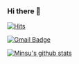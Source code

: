 ### Hi there 👋

<!--
**ChocoBerry12/ChocoBerry12** is a ✨ _special_ ✨ repository because its `README.md` (this file) appears on your GitHub profile.

[![Linkedin Badge](https://img.shields.io/badge/-LinkedIn-blue?style=flat-square&logo=Linkedin&logoColor=white&link=https://www.linkedin.com/in/seong-yun-byeon-8183a8113/)](https://www.linkedin.com/in/seong-yun-byeon-8183a8113/)
	
[![Youtube Badge](https://img.shields.io/badge/Youtube-ff0000?style=flat-square&logo=youtube&link=https://www.youtube.com/c/kyleschool)](https://www.youtube.com/c/kyleschool)
	
[![Facebook Badge](https://img.shields.io/badge/facebook-1877f2?style=flat-square&logo=facebook&logoColor=white&link=https://www.facebook.com/zzsza)](https://www.facebook.com/zzsza)

[![Tech Blog Badge](http://img.shields.io/badge/-Tech%20blog-black?style=flat-square&logo=github&link=https://zzsza.github.io/)](https://zzsza.github.io/)

Here are some ideas to get you started:

- 🔭 I’m currently working on ...
- 🌱 I’m currently learning ...
- 👯 I’m looking to collaborate on ...
- 🤔 I’m looking for help with ...
- 💬 Ask me about ...
- 📫 How to reach me: ...
- 😄 Pronouns: ...
- ⚡ Fun fact: ...
-->
	
[![Hits](https://hits.seeyoufarm.com/api/count/incr/badge.svg?url=https%3A%2F%2Fgithub.com%2FChocoBerry12%2Fhit-counter)](https://hits.seeyoufarm.com)		
	
[![Gmail Badge](https://img.shields.io/badge/Gmail-d14836?style=flat-square&logo=Gmail&logoColor=white&link=mailto:igotaspot426@gmail.com)](mailto:igotaspot426@gmail.com)
	
[![Minsu's github stats](https://github-readme-stats.vercel.app/api?username=username)](https://github.com/ChocoBerry12/github-readme-stats)
